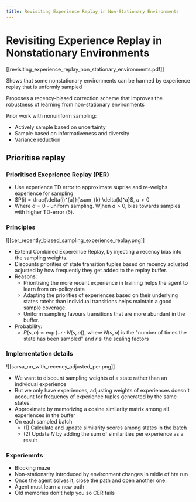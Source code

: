 ```yaml
---
title: Revisiting Experience Replay in Non-Stationary Environments
---
```

# Revisiting Experience Replay in Nonstationary Environments

[[revisiting_experience_replay_non_stationary_environments.pdf]]

Shows that some nonstationary environments can be harmed by experience replay that is unformly sampled

Proposes a recency-biased correction scheme that improves the robustness of learning from non-stationary environments

Prior work with nonuniform sampling:
 - Actively sample based on uncertainty
 - Sample based on informativeness and diversity
 - Variance reduction


## Prioritise replay

### Prioritised Exeprience Replay (PER)

 - Use experience TD error to approximate suprise and re-weighs experience for sampling
 - $P(i) = \frac{\delta(i)^{a}}{\sum_{k} \delta(k)^a}$, $a > 0$
 - Where $a = 0$ - uniform sampling. Wjhen $a > 0$, bias towards samples with higher TD-error ($\delta$).


### Principles

![[cer_recently_biased_sampling_experience_replay.png]]

 - Extend Combined Expereince Replay, by injecting a recency bias into the sampling weights.
 - Discounts priorities of state transition tuples based on recency adjusted adjusted by how frequently they get added to the replay buffer.
 - Reasons:
	 - Prioritising the more recent experience in training helps the agent to learn from on-policy data
	 - Adapting the priorities of experiences based on their underlying states ratehr than individual transitions helps maintain a good sample coverage.
	 - Uniform sampling favours transitions that are more abundant in the buffer.
 - Probability:
	 - $P(s, a) \propto \exp(-r \cdot N(s, a))$, where $N(s, a)$ is the "number of times the state has been sampled" and $r$ si the scaling factors


### Implementation details

![[sarsa_nn_with_recency_adjusted_per.png]]

 - We want to discount sampling weights of a state rather than an individual experience
 - But we only have experiences, adjusting weights of experiences doesn't account for frequency of experience tuples generated by the same states.
 - Approximate by memorizing a cosine similarity matrix among all experiences in the buffer
 - On each sampled batch
	 - (1) Calculate and update similarity scores among states in the batch
	 - (2) Update $N$ by adding the sum of similarities per experience as a result


### Experiemnts

 - Blocking maze
 - Non-stationarity introduced by environment changes in midle of hte run
 - Once the agent solves it, close the path and open another one.
 - Agent must learn a new path
 - Old memories don't help you so CER fails